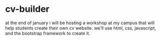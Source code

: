 # cv-builder
at the end of january i will be hosting a workshop at my campus that will help students create their own cv website. we'll use html, css, javascript, and the bootstrap framework to create it.
